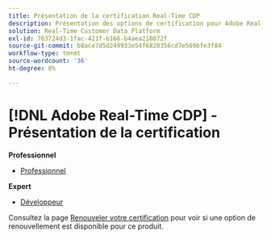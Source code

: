 ```yaml
---
title: Présentation de la certification Real-Time CDP
description: Présentation des options de certification pour Adobe Real-Time CDP
solution: Real-Time Customer Data Platform
exl-id: 763724d3-1fac-421f-b166-b4aea210872f
source-git-commit: b8ace7d5d249933e54f6828356cd7e569bfe3f84
workflow-type: tm+mt
source-wordcount: '36'
ht-degree: 0%

---
```


# [!DNL Adobe Real-Time CDP] - Présentation de la certification

**Professionnel**

* [Professionnel](/help/certifications/rtcdp/rtcdp-p-business.md) <!--AD0-E602-->

**Expert**

* [Développeur](/help/certifications/rtcdp/rtcdp-e-developer.md) <!--AD0-E605-->

Consultez la page [Renouveler votre certification](/help/certifications/renew.md) pour voir si une option de renouvellement est disponible pour ce produit.

